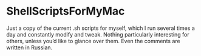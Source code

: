 # ShellScriptsForMyMac
Just a copy of the current .sh scripts for myself, which I run several times a day and constantly modify and tweak. Nothing particularly interesting for others, unless you’d like to glance over them. Even the comments are written in Russian.
